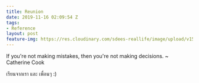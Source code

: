 ```yaml
---
title: Reunion
date: 2019-11-16 02:09:54 Z
tags:
- Reference
layout: post
feature-img: https://res.cloudinary.com/sdees-reallife/image/upload/v1555658919/sample_feature_img.png
---
```


If you're not making mistakes, then you're not making decisions. ~ Catherine Cook

<i class="fa fa-child" style="color:plum"></i>

เรียนจากเรา และ เพื่อนๆ :)
